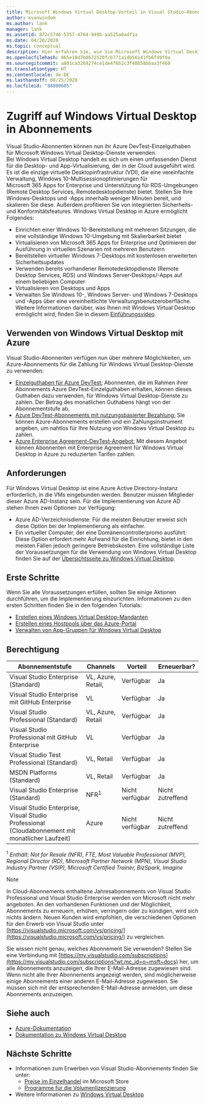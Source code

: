 ```yaml
---
title: Microsoft Windows Virtual Desktop-Vorteil in Visual Studio-Abonnements | Microsoft-Dokumentation
author: evanwindom
ms.author: lank
manager: lank
ms.assetid: 872c5746-5357-4764-949b-aa525a0adf1a
ms.date: 04/20/2020
ms.topic: conceptual
description: Hier erfahren Sie, wie Sie Microsoft Windows Virtual Desktop über Ihr Visual Studio-Abonnement nutzen können.
ms.openlocfilehash: 865e18d7b8672520fcb771a1db56141fb6fd9f0a
ms.sourcegitcommit: a801ca3269274ce1de4f6b2c3f40b58bbaa3f460
ms.translationtype: HT
ms.contentlocale: de-DE
ms.lasthandoff: 08/25/2020
ms.locfileid: "88800605"
---
```

# <a name="access-windows-virtual-desktop-in-subscriptions"></a>Zugriff auf Windows Virtual Desktop in Abonnements 
Visual Studio-Abonnenten können nun ihr Azure DevTest-Einzelguthaben für Microsoft Windows Virtual Desktop-Dienste verwenden.  
Bei Windows Virtual Desktop handelt es sich um einen umfassenden Dienst für die Desktop- und App-Virtualisierung, der in der Cloud ausgeführt wird. Es ist die einzige virtuelle Desktopinfrastruktur (VDI), die eine vereinfachte Verwaltung, Windows 10-Multisessionoptimierungen für Microsoft 365 Apps for Enterprise und Unterstützung für RDS-Umgebungen (Remote Desktop Services, Remotedesktopdienste) bietet. Stellen Sie Ihre Windows-Desktops und -Apps innerhalb weniger Minuten bereit, und skalieren Sie diese. Außerdem profitieren Sie von integrierten Sicherheits- und Konformitätsfeatures.
Windows Virtual Desktop in Azure ermöglicht Folgendes:
- Einrichten einer Windows 10-Bereitstellung mit mehreren Sitzungen, die eine vollständige Windows 10-Umgebung mit Skalierbarkeit bietet
- Virtualisieren von Microsoft 365 Apps for Enterprise und Optimieren der Ausführung in virtuellen Szenarien mit mehreren Benutzern
- Bereitstellen virtueller Windows 7-Desktops mit kostenlosen erweiterten Sicherheitsupdates
- Verwenden bereits vorhandener Remotedesktopdienste (Remote Desktop Services, RDS) und Windows Server-Desktops/-Apps auf einem beliebigen Computer
- Virtualisieren von Desktops und Apps
- Verwalten Sie Windows 10-, Windows Server- und Windows 7-Desktops und -Apps über eine vereinheitlichte Verwaltungsbenutzeroberfläche. Weitere Informationen darüber, was Ihnen mit Windows Virtual Desktop ermöglicht wird, finden Sie in diesem [Einführungsvideo](https://docs.microsoft.com/azure/virtual-desktop/overview).

## <a name="use-windows-virtual-desktop-with-azure"></a>Verwenden von Windows Virtual Desktop mit Azure 
Visual Studio-Abonnenten verfügen nun über mehrere Möglichkeiten, um Azure-Abonnements für die Zahlung für Windows Virtual Desktop-Dienste zu verwenden:
- [Einzelguthaben für Azure DevTest:](vs-azure.md)  Abonnenten, die im Rahmen ihrer Abonnements Azure DevTest-Einzelguthaben erhalten, können dieses Guthaben dazu verwenden, für Windows Virtual Desktop-Dienste zu zahlen.  Der Betrag des monatlichen Guthabens hängt von der Abonnementstufe ab.
- [Azure DevTest-Abonnements mit nutzungsbasierter Bezahlung:](vs-azure-payg.md)  Sie können Azure-Abonnements erstellen und ein Zahlungsinstrument angeben, um nahtlos für Ihre Nutzung von Windows Virtual Desktop zu zahlen. 
- [Azure Enterprise Agreement-DevTest-Angebot:](azure-ea-devtest.md)  Mit diesem Angebot können Abonnenten mit Enterprise Agreement für Windows Virtual Desktop in Azure zu reduzierten Tarifen zahlen. 

## <a name="requirements"></a>Anforderungen
Für Windows Virtual Desktop ist eine Azure Active Directory-Instanz erforderlich, in die VMs eingebunden werden.  Benutzer müssen Mitglieder dieser Azure AD-Instanz sein.  Für die Implementierung von Azure AD stehen Ihnen zwei Optionen zur Verfügung:
- Azure AD-Verzeichnisdienste:  Für die meisten Benutzer erweist sich diese Option bei der Implementierung als einfacher.
- Ein virtueller Computer, der eine Domänencontrollerpromo ausführt:  Diese Option erfordert mehr Aufwand für die Einrichtung, bietet in den meisten Fällen jedoch geringere Betriebskosten.
Eine vollständige Liste der Voraussetzungen für die Verwendung von Windows Virtual Desktop finden Sie auf der [Übersichtsseite zu Windows Virtual Desktop](https://docs.microsoft.com/azure/virtual-desktop/overview#requirements). 

## <a name="get-started"></a>Erste Schritte 
Wenn Sie alle Voraussetzungen erfüllen, sollten Sie einige Aktionen durchführen, um die Implementierung einzurichten.  Informationen zu den ersten Schritten finden Sie in den folgenden Tutorials:
- [Erstellen eines Windows Virtual Desktop-Mandanten](https://docs.microsoft.com/azure/virtual-desktop/virtual-desktop-fall-2019/tenant-setup-azure-active-directory)
- [Erstellen eines Hostpools über das Azure-Portal](https://docs.microsoft.com/azure/virtual-desktop/create-host-pools-azure-marketplace)
- [Verwalten von App-Gruppen für Windows Virtual Desktop](https://docs.microsoft.com/azure/virtual-desktop/manage-app-groups)

## <a name="eligibility"></a>Berechtigung
| Abonnementstufe                                                 |     Channels                                            | Vorteil                                                          | Erneuerbar?    |
|--------------------------------------------------------------------|---------------------------------------------------------|------------------------------------------------------------------|---------------|
| Visual Studio Enterprise (Standard)   | VL, Azure, Retail, | Verfügbar|  Ja          |
| Visual Studio Enterprise mit GitHub Enterprise  | VL | Verfügbar|  Ja          |
| Visual Studio Professional (Standard) | VL, Azure, Retail                                       | Verfügbar                                                             |  Ja             |
| Visual Studio Professional mit GitHub Enterprise | VL                                       | Verfügbar                                        |  Ja           |
| Visual Studio Test Professional (Standard)                         | VL, Retail                                              | Verfügbar|  Ja          |
| MSDN Platforms (Standard)                                          | VL, Retail                                              | Verfügbar                                         |  Ja          |
| Visual Studio Enterprise (Standard)  | NFR<sup>1</sup> |Nicht verfügbar  | Nicht zutreffend |
| Visual Studio Enterprise, Visual Studio Professional (Cloudabonnement mit monatlicher Laufzeit) | Azure | Nicht verfügbar | Nicht zutreffend |

<sup>1</sup> *Enthält:  Not for Resale (NFR), FTE, Most Valuable Professional (MVP), Regional Director (RD), Microsoft Partner Network (MPN), Visual Studio Industry Partner (VSIP), Microsoft Certified Trainer, BizSpark, Imagine*

> [!NOTE]
> In Cloud-Abonnements enthaltene Jahresabonnements von Visual Studio Professional und Visual Studio Enterprise werden von Microsoft nicht mehr angeboten. An den vorhandenen Funktionen und der Möglichkeit, Abonnements zu erneuern, erhöhen, verringern oder zu kündigen, wird sich nichts ändern. Neuen Kunden wird empfohlen, die verschiedenen Optionen für den Erwerb von Visual Studio unter [https://visualstudio.microsoft.com/vs/pricing/](https://visualstudio.microsoft.com/vs/pricing/) zu vergleichen.

Sie wissen nicht genau, welches Abonnement Sie verwenden?  Stellen Sie eine Verbindung mit [https://my.visualstudio.com/subscriptions](https://my.visualstudio.com/subscriptions?wt.mc_id=o~msft~docs) her, um alle Abonnements anzuzeigen, die Ihrer E-Mail-Adresse zugewiesen sind. Wenn nicht alle Ihrer Abonnements angezeigt werden, sind möglicherweise einige Abonnements einer anderen E-Mail-Adresse zugewiesen.  Sie müssen sich mit der entsprechenden E-Mail-Adresse anmelden, um diese Abonnements anzuzeigen.

## <a name="see-also"></a>Siehe auch
- [Azure-Dokumentation](https://docs.microsoft.com/azure/)
- [Dokumentation zu Windows Virtual Desktop](https://docs.microsoft.com/azure/virtual-desktop/)

## <a name="next-steps"></a>Nächste Schritte
-   Informationen zum Erwerben von Visual Studio-Abonnements finden Sie unter:
     - [Preise im Einzelhandel](https://visualstudio.microsoft.com/vs/pricing/) im Microsoft Store
     - [Programme für die Volumenlizenzierung](https://www.microsoft.com/licensing/default)
-   Weitere Informationen zu [Windows Virtual Desktop](https://docs.microsoft.com/azure/virtual-desktop/overview) 
